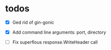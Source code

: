 # todos

- [x] Ged rid of gin-gonic
- [x] Add command line arguments: port, directory
- [ ] Fix superflous response.WriteHeader call

